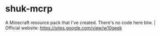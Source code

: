 # shuk-mcrp
A Minecraft resource pack that I've created. There's no code here btw. | Official website: https://sites.google.com/view/w10geek
